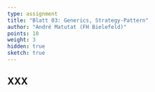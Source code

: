 ```yaml
---
type: assignment
title: "Blatt 03: Generics, Strategy-Pattern"
author: "André Matutat (FH Bielefeld)"
points: 10
weight: 3
hidden: true
sketch: true
---
```



## XXX
